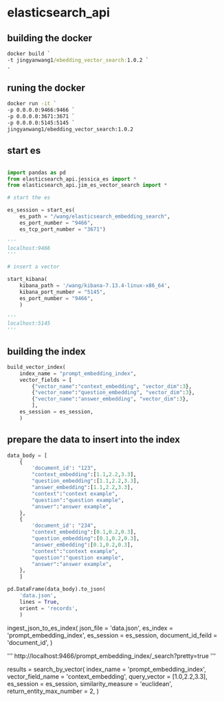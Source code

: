 # elasticsearch_api

## building the docker

```cmd
docker build `
-t jingyanwang1/ebedding_vector_search:1.0.2 `
.
```

## runing the docker

```cmd
docker run -it `
-p 0.0.0.0:9466:9466 `
-p 0.0.0.0:3671:3671 `
-p 0.0.0.0:5145:5145 `
jingyanwang1/ebedding_vector_search:1.0.2
```


## start es

```python

import pandas as pd
from elasticsearch_api.jessica_es import *
from elasticsearch_api.jim_es_vector_search import *

# start the es

es_session = start_es(
	es_path = "/wang/elasticsearch_embedding_search",
	es_port_number = "9466",
	es_tcp_port_number = "3671")

'''
localhost:9466
'''

# insert a vector

start_kibana(
	kibana_path = '/wang/kibana-7.13.4-linux-x86_64',
	kibana_port_number = "5145",
	es_port_number = "9466",
	)

'''
localhost:5145
'''

```

## building the index

```python
build_vector_index(
	index_name = "prompt_embedding_index",
	vector_fields = [
		{"vector_name":"context_embedding", "vector_dim":3},
		{"vector_name":"question_embedding", "vector_dim":3},
		{"vector_name":"answer_embedding", "vector_dim":3},
		],
	es_session = es_session,
	)
```
  
## prepare the data to insert into the index

```python
data_body = [
	{
		'document_id': "123",
		"context_embedding":[1.1,2.2,3.3], 
		"question_embedding":[1.1,2.2,3.3], 
		"answer_embedding":[1.1,2.2,3.3], 
		"context":"context example",
		"question":"question example",
		"answer":"answer example",
	},
	{
		'document_id': "234",
		"context_embedding":[0.1,0.2,0.3], 
		"question_embedding":[0.1,0.2,0.3], 
		"answer_embedding":[0.1,0.2,0.3], 
		"context":"context example",
		"question":"question example",
		"answer":"answer example",
	},
	]

pd.DataFrame(data_body).to_json(
	'data.json',
	lines = True,
	orient = 'records',
	)
```


ingest_json_to_es_index(
	json_file = 'data.json',
	es_index = 'prompt_embedding_index',
	es_session = es_session,
	document_id_feild = 'document_id',
	)


'''
http://localhost:9466/prompt_embedding_index/_search?pretty=true
'''

results = search_by_vector(
	index_name = 'prompt_embedding_index',
	vector_field_name = 'context_embedding',
	query_vector = [1.0,2.2,3.3],
	es_session = es_session,
	similarity_measure = 'euclidean',
	return_entity_max_number = 2,
	)
